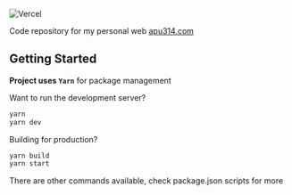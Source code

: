 ![Vercel](https://vercelbadge.vercel.app/api/apu314/apu314-web)

Code repository for my personal web [apu314.com](https://apu314.com/)

## Getting Started

**Project uses ```Yarn```** for package management

Want to run the development server?

```bash
yarn
yarn dev
```

Building for production?

```bash
yarn build
yarn start
```

There are other commands available, check package.json scripts for more

